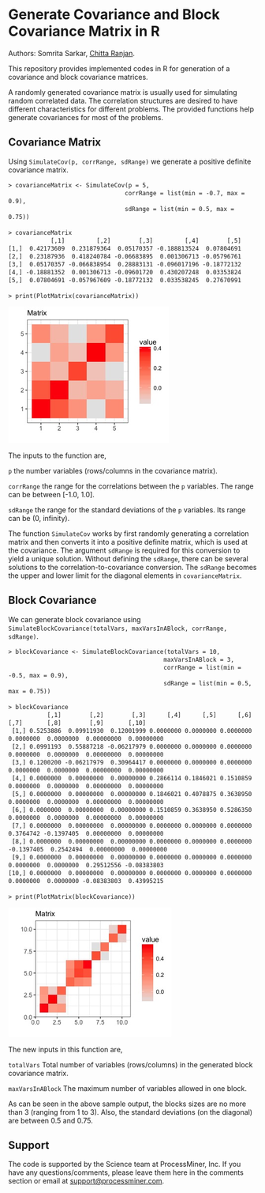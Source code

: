 # Generate Covariance and Block Covariance Matrix in R

Authors: Somrita Sarkar, [Chitta Ranjan](https://www.linkedin.com/in/chitta-ranjan-b0851911/).

This repository provides implemented codes in R for generation of a covariance and block covariance matrices.

A randomly generated covariance matrix is usually used for simulating random correlated data. The correlation structures are desired to have different characteristics for different problems. The provided functions help generate covariances for most of the problems.

## Covariance Matrix

Using `SimulateCov(p, corrRange, sdRange)` we generate a positive definite covariance matrix.

```
> covarianceMatrix <- SimulateCov(p = 5, 
                                 corrRange = list(min = -0.7, max = 0.9), 
                                 sdRange = list(min = 0.5, max = 0.75))

> covarianceMatrix
            [,1]         [,2]        [,3]         [,4]        [,5]
[1,]  0.42173609  0.231879364  0.05170357 -0.188813524  0.07804691
[2,]  0.23187936  0.418240784 -0.06683895  0.001306713 -0.05796761
[3,]  0.05170357 -0.066838954  0.28883131 -0.096017196 -0.18772132
[4,] -0.18881352  0.001306713 -0.09601720  0.430207248  0.03353824
[5,]  0.07804691 -0.057967609 -0.18772132  0.033538245  0.27670991

> print(PlotMatrix(covarianceMatrix))
```
![covariance matrix](https://github.com/ProcessMiner/covariance-generator/blob/master/plots/covariance.jpeg?raw=true "Covariance Matrix")

The inputs to the function are,

`p`  the number variables (rows/columns in the covariance matrix).

`corrRange`  the range for the correlations between the `p` variables. The range can be between [-1.0, 1.0].

`sdRange`  the range for the standard deviations of the `p` variables. Its range can be (0, infinity).

The function `SimulateCov` works by first randomly generating a correlation matrix and then converts it into a positive definite matrix, which is used at the covariance. The argument `sdRange` is required for this conversion to yield a unique solution. Without defining the `sdRange`, there can be several solutions to the correlation-to-covariance conversion. The `sdRange` becomes the upper and lower limit for the diagonal elements in `covarianceMatrix`.

## Block Covariance

We can generate block covariance using `SimulateBlockCovariance(totalVars, maxVarsInABlock, corrRange, sdRange)`.

```
> blockCovariance <- SimulateBlockCovariance(totalVars = 10, 
                                            maxVarsInABlock = 3, 
                                            corrRange = list(min = -0.5, max = 0.9), 
                                            sdRange = list(min = 0.5, max = 0.75))

> blockCovariance
           [,1]        [,2]        [,3]      [,4]      [,5]      [,6]       [,7]       [,8]        [,9]       [,10]
 [1,] 0.5253886  0.09911930  0.12001999 0.0000000 0.0000000 0.0000000  0.0000000  0.0000000  0.00000000  0.00000000
 [2,] 0.0991193  0.55887218 -0.06217979 0.0000000 0.0000000 0.0000000  0.0000000  0.0000000  0.00000000  0.00000000
 [3,] 0.1200200 -0.06217979  0.30964417 0.0000000 0.0000000 0.0000000  0.0000000  0.0000000  0.00000000  0.00000000
 [4,] 0.0000000  0.00000000  0.00000000 0.2866114 0.1846021 0.1510859  0.0000000  0.0000000  0.00000000  0.00000000
 [5,] 0.0000000  0.00000000  0.00000000 0.1846021 0.4078875 0.3638950  0.0000000  0.0000000  0.00000000  0.00000000
 [6,] 0.0000000  0.00000000  0.00000000 0.1510859 0.3638950 0.5286350  0.0000000  0.0000000  0.00000000  0.00000000
 [7,] 0.0000000  0.00000000  0.00000000 0.0000000 0.0000000 0.0000000  0.3764742 -0.1397405  0.00000000  0.00000000
 [8,] 0.0000000  0.00000000  0.00000000 0.0000000 0.0000000 0.0000000 -0.1397405  0.2542494  0.00000000  0.00000000
 [9,] 0.0000000  0.00000000  0.00000000 0.0000000 0.0000000 0.0000000  0.0000000  0.0000000  0.29512556 -0.08383803
[10,] 0.0000000  0.00000000  0.00000000 0.0000000 0.0000000 0.0000000  0.0000000  0.0000000 -0.08383803  0.43995215

> print(PlotMatrix(blockCovariance))
```

![covariance matrix](https://github.com/ProcessMiner/covariance-generator/blob/master/plots/blockcovariance.jpeg?raw=true "Block Covariance")

The new inputs in this function are,

`totalVars`  Total number of variables (rows/columns) in the generated block covariance matrix.

`maxVarsInABlock`  The maximum number of variables allowed in one block.

As can be seen in the above sample output, the blocks sizes are no more than 3 (ranging from 1 to 3). Also, the standard deviations (on the diagonal) are between 0.5 and 0.75.

## Support

The code is supported by the Science team at ProcessMiner, Inc. If you have any questions/comments, please leave them here in the comments section or email at support@processminer.com.
